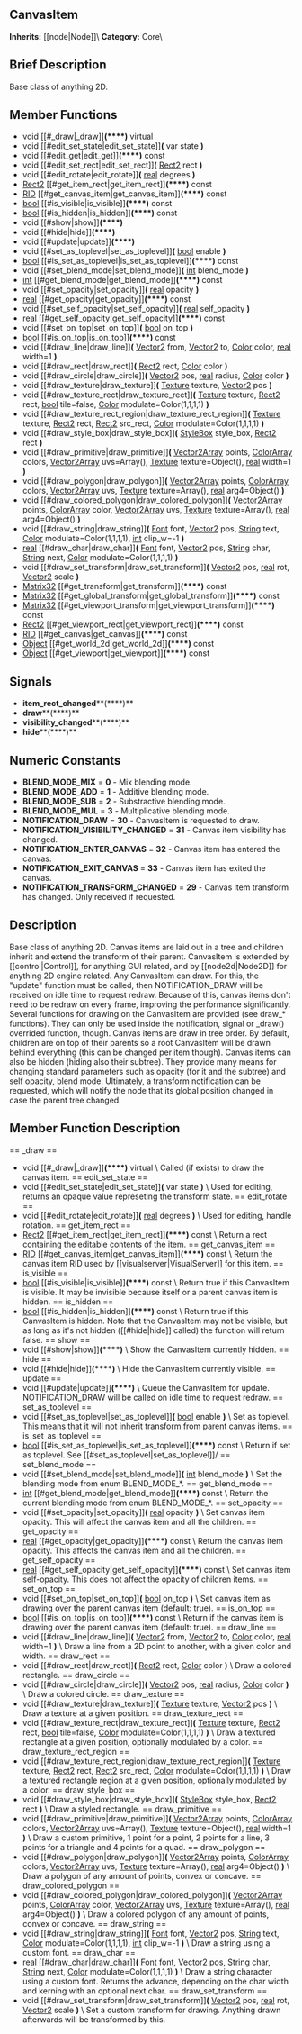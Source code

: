 ##  CanvasItem  
**Inherits:** [[node|Node]]\\
**Category:** Core\\
##  Brief Description  
Base class of anything 2D.
##  Member Functions 
  * void [[#_draw|_draw]]**(****)** virtual
  * void [[#edit_set_state|edit_set_state]]**(** var state **)**
  * void [[#edit_get|edit_get]]**(****)** const
  * void [[#edit_set_rect|edit_set_rect]]**(** [Rect2](class_rect2) rect **)**
  * void [[#edit_rotate|edit_rotate]]**(** [real](class_real) degrees **)**
  * [Rect2](class_rect2) [[#get_item_rect|get_item_rect]]**(****)** const
  * [RID](class_rid) [[#get_canvas_item|get_canvas_item]]**(****)** const
  * [bool](class_bool) [[#is_visible|is_visible]]**(****)** const
  * [bool](class_bool) [[#is_hidden|is_hidden]]**(****)** const
  * void [[#show|show]]**(****)**
  * void [[#hide|hide]]**(****)**
  * void [[#update|update]]**(****)**
  * void [[#set_as_toplevel|set_as_toplevel]]**(** [bool](class_bool) enable **)**
  * [bool](class_bool) [[#is_set_as_toplevel|is_set_as_toplevel]]**(****)** const
  * void [[#set_blend_mode|set_blend_mode]]**(** [int](class_int) blend_mode **)**
  * [int](class_int) [[#get_blend_mode|get_blend_mode]]**(****)** const
  * void [[#set_opacity|set_opacity]]**(** [real](class_real) opacity **)**
  * [real](class_real) [[#get_opacity|get_opacity]]**(****)** const
  * void [[#set_self_opacity|set_self_opacity]]**(** [real](class_real) self_opacity **)**
  * [real](class_real) [[#get_self_opacity|get_self_opacity]]**(****)** const
  * void [[#set_on_top|set_on_top]]**(** [bool](class_bool) on_top **)**
  * [bool](class_bool) [[#is_on_top|is_on_top]]**(****)** const
  * void [[#draw_line|draw_line]]**(** [Vector2](class_vector2) from, [Vector2](class_vector2) to, [Color](class_color) color, [real](class_real) width=1 **)**
  * void [[#draw_rect|draw_rect]]**(** [Rect2](class_rect2) rect, [Color](class_color) color **)**
  * void [[#draw_circle|draw_circle]]**(** [Vector2](class_vector2) pos, [real](class_real) radius, [Color](class_color) color **)**
  * void [[#draw_texture|draw_texture]]**(** [Texture](class_texture) texture, [Vector2](class_vector2) pos **)**
  * void [[#draw_texture_rect|draw_texture_rect]]**(** [Texture](class_texture) texture, [Rect2](class_rect2) rect, [bool](class_bool) tile=false, [Color](class_color) modulate=Color(1,1,1,1) **)**
  * void [[#draw_texture_rect_region|draw_texture_rect_region]]**(** [Texture](class_texture) texture, [Rect2](class_rect2) rect, [Rect2](class_rect2) src_rect, [Color](class_color) modulate=Color(1,1,1,1) **)**
  * void [[#draw_style_box|draw_style_box]]**(** [StyleBox](class_stylebox) style_box, [Rect2](class_rect2) rect **)**
  * void [[#draw_primitive|draw_primitive]]**(** [Vector2Array](class_vector2array) points, [ColorArray](class_colorarray) colors, [Vector2Array](class_vector2array) uvs=Array(), [Texture](class_texture) texture=Object(), [real](class_real) width=1 **)**
  * void [[#draw_polygon|draw_polygon]]**(** [Vector2Array](class_vector2array) points, [ColorArray](class_colorarray) colors, [Vector2Array](class_vector2array) uvs, [Texture](class_texture) texture=Array(), [real](class_real) arg4=Object() **)**
  * void [[#draw_colored_polygon|draw_colored_polygon]]**(** [Vector2Array](class_vector2array) points, [ColorArray](class_colorarray) color, [Vector2Array](class_vector2array) uvs, [Texture](class_texture) texture=Array(), [real](class_real) arg4=Object() **)**
  * void [[#draw_string|draw_string]]**(** [Font](class_font) font, [Vector2](class_vector2) pos, [String](class_string) text, [Color](class_color) modulate=Color(1,1,1,1), [int](class_int) clip_w=-1 **)**
  * [real](class_real) [[#draw_char|draw_char]]**(** [Font](class_font) font, [Vector2](class_vector2) pos, [String](class_string) char, [String](class_string) next, [Color](class_color) modulate=Color(1,1,1,1) **)**
  * void [[#draw_set_transform|draw_set_transform]]**(** [Vector2](class_vector2) pos, [real](class_real) rot, [Vector2](class_vector2) scale **)**
  * [Matrix32](class_matrix32) [[#get_transform|get_transform]]**(****)** const
  * [Matrix32](class_matrix32) [[#get_global_transform|get_global_transform]]**(****)** const
  * [Matrix32](class_matrix32) [[#get_viewport_transform|get_viewport_transform]]**(****)** const
  * [Rect2](class_rect2) [[#get_viewport_rect|get_viewport_rect]]**(****)** const
  * [RID](class_rid) [[#get_canvas|get_canvas]]**(****)** const
  * [Object](class_object) [[#get_world_2d|get_world_2d]]**(****)** const
  * [Object](class_object) [[#get_viewport|get_viewport]]**(****)** const
##  Signals  
  * **item_rect_changed****(****)**
  * **draw****(****)**
  * **visibility_changed****(****)**
  * **hide****(****)**
##  Numeric Constants  
  * **BLEND_MODE_MIX** = **0** - Mix blending mode.
  * **BLEND_MODE_ADD** = **1** - Additive blending mode.
  * **BLEND_MODE_SUB** = **2** - Substractive blending mode.
  * **BLEND_MODE_MUL** = **3** - Multiplicative blending mode.
  * **NOTIFICATION_DRAW** = **30** - CanvasItem is requested to draw.
  * **NOTIFICATION_VISIBILITY_CHANGED** = **31** - Canvas item visibility has changed.
  * **NOTIFICATION_ENTER_CANVAS** = **32** - Canvas item has entered the canvas.
  * **NOTIFICATION_EXIT_CANVAS** = **33** - Canvas item has exited the canvas.
  * **NOTIFICATION_TRANSFORM_CHANGED** = **29** - Canvas item transform has changed. Only received if requested.
##  Description  
Base class of anything 2D. Canvas items are laid out in a tree and children inherit and extend the transform of their parent. CanvasItem is extended by [[control|Control]], for anything GUI related, and by [[node2d|Node2D]] for anything 2D engine related.
	Any CanvasItem can draw. For this, the "update" function must be called, then NOTIFICATION_DRAW will be received on idle time to request redraw. Because of this, canvas items don't need to be redraw on every frame, improving the performance significantly. Several functions for drawing on the CanvasItem are provided (see draw_* functions). They can only be used inside the notification, signal or _draw() overrided function, though.
	Canvas items are draw in tree order. By default, children are on top of their parents so a root CanvasItem will be drawn behind everything (this can be changed per item though). 
	Canvas items can also be hidden (hiding also their subtree). They provide many means for changing standard parameters such as opacity (for it and the subtree) and self opacity, blend mode.
	Ultimately, a transform notification can be requested, which will notify the node that its global position changed in case the parent tree changed.
##  Member Function Description  
==  _draw  ==
  * void [[#_draw|_draw]]**(****)** virtual
\\
Called (if exists) to draw the canvas item.
==  edit_set_state  ==
  * void [[#edit_set_state|edit_set_state]]**(** var state **)**
\\
Used for editing, returns an opaque value represeting the transform state.
==  edit_rotate  ==
  * void [[#edit_rotate|edit_rotate]]**(** [real](class_real) degrees **)**
\\
Used for editing, handle rotation.
==  get_item_rect  ==
  * [Rect2](class_rect2) [[#get_item_rect|get_item_rect]]**(****)** const
\\
Return a rect containing the editable contents of the item.
==  get_canvas_item  ==
  * [RID](class_rid) [[#get_canvas_item|get_canvas_item]]**(****)** const
\\
Return the canvas item RID used by [[visualserver|VisualServer]] for this item.
==  is_visible  ==
  * [bool](class_bool) [[#is_visible|is_visible]]**(****)** const
\\
Return true if this CanvasItem is visible. It may be invisible because itself or a parent canvas item is hidden.
==  is_hidden  ==
  * [bool](class_bool) [[#is_hidden|is_hidden]]**(****)** const
\\
Return true if this CanvasItem is hidden. Note that the CanvasItem may not be visible, but as long as it's not hidden ([[#hide|hide]] called) the function will return false.
==  show  ==
  * void [[#show|show]]**(****)**
\\
Show the CanvasItem currently hidden.
==  hide  ==
  * void [[#hide|hide]]**(****)**
\\
Hide the CanvasItem currently visible.
==  update  ==
  * void [[#update|update]]**(****)**
\\
Queue the CanvasItem for update. NOTIFICATION_DRAW will be called on idle time to request redraw.
==  set_as_toplevel  ==
  * void [[#set_as_toplevel|set_as_toplevel]]**(** [bool](class_bool) enable **)**
\\
Set as toplevel. This means that it will not inherit transform from parent canvas items.
==  is_set_as_toplevel  ==
  * [bool](class_bool) [[#is_set_as_toplevel|is_set_as_toplevel]]**(****)** const
\\
Return if set as toplevel. See [[#set_as_toplevel|set_as_toplevel]]/
==  set_blend_mode  ==
  * void [[#set_blend_mode|set_blend_mode]]**(** [int](class_int) blend_mode **)**
\\
Set the blending mode from enum BLEND_MODE_*.
==  get_blend_mode  ==
  * [int](class_int) [[#get_blend_mode|get_blend_mode]]**(****)** const
\\
Return the current blending mode from enum BLEND_MODE_*.
==  set_opacity  ==
  * void [[#set_opacity|set_opacity]]**(** [real](class_real) opacity **)**
\\
Set canvas item opacity. This will affect the canvas item and all the children.
==  get_opacity  ==
  * [real](class_real) [[#get_opacity|get_opacity]]**(****)** const
\\
Return the canvas item opacity. This affects the canvas item and all the children.
==  get_self_opacity  ==
  * [real](class_real) [[#get_self_opacity|get_self_opacity]]**(****)** const
\\
Set canvas item self-opacity. This does not affect the opacity of children items.
==  set_on_top  ==
  * void [[#set_on_top|set_on_top]]**(** [bool](class_bool) on_top **)**
\\
Set canvas item as drawing over the parent canvas item (default: true).
==  is_on_top  ==
  * [bool](class_bool) [[#is_on_top|is_on_top]]**(****)** const
\\
Return if the canvas item is drawing over the parent canvas item (default: true).
==  draw_line  ==
  * void [[#draw_line|draw_line]]**(** [Vector2](class_vector2) from, [Vector2](class_vector2) to, [Color](class_color) color, [real](class_real) width=1 **)**
\\
Draw a line from a 2D point to another, with a given color and width.
==  draw_rect  ==
  * void [[#draw_rect|draw_rect]]**(** [Rect2](class_rect2) rect, [Color](class_color) color **)**
\\
Draw a colored rectangle.
==  draw_circle  ==
  * void [[#draw_circle|draw_circle]]**(** [Vector2](class_vector2) pos, [real](class_real) radius, [Color](class_color) color **)**
\\
Draw a colored circle.
==  draw_texture  ==
  * void [[#draw_texture|draw_texture]]**(** [Texture](class_texture) texture, [Vector2](class_vector2) pos **)**
\\
Draw a texture at a given position.
==  draw_texture_rect  ==
  * void [[#draw_texture_rect|draw_texture_rect]]**(** [Texture](class_texture) texture, [Rect2](class_rect2) rect, [bool](class_bool) tile=false, [Color](class_color) modulate=Color(1,1,1,1) **)**
\\
Draw a textured rectangle at a given position, optionally modulated by a color.
==  draw_texture_rect_region  ==
  * void [[#draw_texture_rect_region|draw_texture_rect_region]]**(** [Texture](class_texture) texture, [Rect2](class_rect2) rect, [Rect2](class_rect2) src_rect, [Color](class_color) modulate=Color(1,1,1,1) **)**
\\
Draw a textured rectangle region at a given position, optionally modulated by a color.
==  draw_style_box  ==
  * void [[#draw_style_box|draw_style_box]]**(** [StyleBox](class_stylebox) style_box, [Rect2](class_rect2) rect **)**
\\
Draw a styled rectangle.
==  draw_primitive  ==
  * void [[#draw_primitive|draw_primitive]]**(** [Vector2Array](class_vector2array) points, [ColorArray](class_colorarray) colors, [Vector2Array](class_vector2array) uvs=Array(), [Texture](class_texture) texture=Object(), [real](class_real) width=1 **)**
\\
Draw a custom primitive, 1 point for a point, 2 points for a line, 3 points for a triangle and 4 points for a quad.
==  draw_polygon  ==
  * void [[#draw_polygon|draw_polygon]]**(** [Vector2Array](class_vector2array) points, [ColorArray](class_colorarray) colors, [Vector2Array](class_vector2array) uvs, [Texture](class_texture) texture=Array(), [real](class_real) arg4=Object() **)**
\\
Draw a polygon of any amount of points, convex or concave.
==  draw_colored_polygon  ==
  * void [[#draw_colored_polygon|draw_colored_polygon]]**(** [Vector2Array](class_vector2array) points, [ColorArray](class_colorarray) color, [Vector2Array](class_vector2array) uvs, [Texture](class_texture) texture=Array(), [real](class_real) arg4=Object() **)**
\\
Draw a colored polygon of any amount of points, convex or concave.
==  draw_string  ==
  * void [[#draw_string|draw_string]]**(** [Font](class_font) font, [Vector2](class_vector2) pos, [String](class_string) text, [Color](class_color) modulate=Color(1,1,1,1), [int](class_int) clip_w=-1 **)**
\\
Draw a string using a custom font.
==  draw_char  ==
  * [real](class_real) [[#draw_char|draw_char]]**(** [Font](class_font) font, [Vector2](class_vector2) pos, [String](class_string) char, [String](class_string) next, [Color](class_color) modulate=Color(1,1,1,1) **)**
\\
Draw a string character using a custom font. Returns the advance, depending on the char width and kerning with an optional next char.
==  draw_set_transform  ==
  * void [[#draw_set_transform|draw_set_transform]]**(** [Vector2](class_vector2) pos, [real](class_real) rot, [Vector2](class_vector2) scale **)**
\\
Set a custom transform for drawing. Anything drawn afterwards will be transformed by this.
